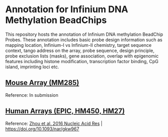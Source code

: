 # Annotation for Infinium DNA Methylation BeadChips

This repository hosts the annotation of Infinium DNA methylation BeadChip Probes. These annotation includes basic probe design information such as mapping location, Infinium-I vs Infinium-II chemistry, target sequence context, tango address on the array, probe sequence, design principle, probe exclusion lists (masks), gene association, overlap with epigenomic features including histone modification, transcription factor binding, CpG island, imprinting loci etc.

## [Mouse Array (MM285)](MM285/README.md)

Reference: In submission

## [Human Arrays (EPIC, HM450, HM27)](http://zwdzwd.github.io/InfiniumAnnotation)

Reference: [Zhou et al. 2016 Nucleic Acid Res](https://academic.oup.com/nar/article/45/4/e22/2290930) | https://doi.org/10.1093/nar/gkw967



<!-- ## [HorvathMammalMethylChip40 (Mammal40)](Mammal40.md) -->


